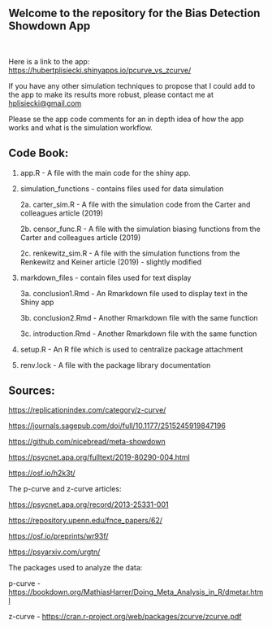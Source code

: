 ## Welcome to the repository for the Bias Detection Showdown App
&nbsp;
&nbsp;
&nbsp;

Here is a link to the app:
https://hubertplisiecki.shinyapps.io/pcurve_vs_zcurve/

If you have any other simulation techniques to propose that I could add to the app to make its results more robust,
please contact me at hplisiecki@gmail.com

Please se the app code comments for an in depth idea of how the app works and what is the simulation workflow.

## Code Book:

1. app.R - A file with the main code for the shiny app.

2. simulation_functions - contains files used for data simulation

	2a. carter_sim.R - A file with the simulation code from the Carter and colleagues article (2019)

	2b. censor_func.R - A file with the simulation biasing functions from the Carter and colleagues article (2019)

	2c. renkewitz_sim.R - A file with the simulation functions from the Renkewitz and Keiner article (2019) - slightly modified
 
3. markdown_files - contain files used for text display
       
	3a. conclusion1.Rmd - An Rmarkdown file used to display text in the Shiny app

	3b. conclusion2.Rmd - Another Rmarkdown file with the same function

	3c. introduction.Rmd - Another Rmarkdown file with the same function
       
4. setup.R - An R file which is used to centralize package attachment

5. renv.lock - A file with the package library documentation





## Sources:

https://replicationindex.com/category/z-curve/  

https://journals.sagepub.com/doi/full/10.1177/2515245919847196
  
https://github.com/nicebread/meta-showdown  

https://psycnet.apa.org/fulltext/2019-80290-004.html
  
https://osf.io/h2k3t/  
  
The p-curve and z-curve articles:
  
https://psycnet.apa.org/record/2013-25331-001 
  
https://repository.upenn.edu/fnce_papers/62/    
  
https://osf.io/preprints/wr93f/ 
   
https://psyarxiv.com/urgtn/
  
The packages used to analyze the data:

p-curve - https://bookdown.org/MathiasHarrer/Doing_Meta_Analysis_in_R/dmetar.html

z-curve - https://cran.r-project.org/web/packages/zcurve/zcurve.pdf
